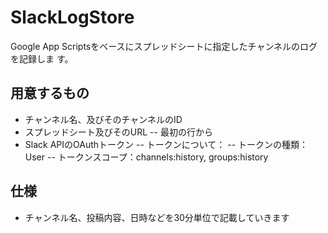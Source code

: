 # SlackLogStore

Google App Scriptsをベースにスプレッドシートに指定したチャンネルのログを記録しま
す。

## 用意するもの
- チャンネル名、及びそのチャンネルのID
- スプレッドシート及びそのURL 
-- 最初の行から
- Slack APIのOAuthトークン
-- トークンについて：
-- トークンの種類：User
-- トークンスコープ：channels:history, groups:history

## 仕様
- チャンネル名、投稿内容、日時などを30分単位で記載していきます
